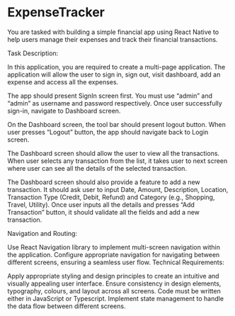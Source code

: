 #   ExpenseTracker
You are tasked with building a simple financial app using React Native to help users manage their expenses and track their financial transactions.

Task Description:

In this application, you are required to create a multi-page application. The application will allow the user to sign in, sign out, visit dashboard, add an expense and access all the expenses.

The app should present SignIn screen first. You must use “admin” and “admin” as username and password respectively. Once user successfully sign-in, navigate to Dashboard screen.

On the Dashboard screen, the tool bar should present logout button. When user presses “Logout” button, the app should navigate back to Login screen.

The Dashboard screen should allow the user to view all the transactions. When user selects any transaction from the list, it takes user to next screen where user can see all the details of the selected transaction.

The Dashboard screen should also provide a feature to add a new transaction. It should ask user to input Date, Amount, Description, Location, Transaction Type (Credit, Debit, Refund) and Category (e.g., Shopping, Travel, Utility). Once user inputs all the details and presses “Add Transaction” button, it should validate all the fields and add a new transaction.

Navigation and Routing:

Use React Navigation library to implement multi-screen navigation within the application.
Configure appropriate navigation for navigating between different screens, ensuring a seamless user flow.
Technical Requirements:

Apply appropriate styling and design principles to create an intuitive and visually appealing user interface.
Ensure consistency in design elements, typography, colours, and layout across all screens.
Code must be written either in JavaScript or Typescript.
Implement state management to handle the data flow between different screens.